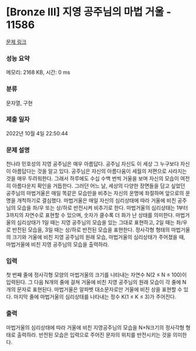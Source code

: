 # [Bronze III] 지영 공주님의 마법 거울 - 11586 

[문제 링크](https://www.acmicpc.net/problem/11586) 

### 성능 요약

메모리: 2168 KB, 시간: 0 ms

### 분류

문자열, 구현

### 제출 일자

2022년 10월 4일 22:50:44

### 문제 설명

<p>천나라 민호성의 지영 공주님은 매우 아름답다. 공주님 자신도 이 세상 그 누구보다 자신이 아름답다는 것을 알고 있다. 공주님은 자신의 아름다움이 세월의 저편으로 사라지는 것을 매우 두려워한다. 그래서 하루에도 수십 수백 번씩 거울을 보며 자신의 모습이 여전히 아름다운지 확인을 거듭한다. 그러던 어느 날, 세상의 다양한 장면들을 담고 싶었던 공주님의 마법거울은 매일 똑같은 모습만을 비추는 자신의 운명에 좌절하며 앞으로의 운명을 개척하기로 결심했다. 마법거울은 매일 자신의 심리상태에 따라 거울에 비친 공주님의 모습을 좌/우 또는 상/하로 반전시켜 비추기로 한다. 마법거울의 심리상태는 1부터 3까지의 자연수로 표현할 수 있으며, 숫자가 클수록 더 화가 난 상태를 의미한다. 마법거울의 심리상태가 1일 때는 지영 공주님의 모습을 있는 그대로 표현하고, 2일 때는 좌/우로 반전된 모습을, 3일 때는 상/하로 반전된 모습을 표현한다. 정사각형 형태의 마법거울의 크기와 거울에 비친 지영 공주님의 원래 모습, 마법거울의 심리상태가 주어졌을 때, 마법거울에 비친 지영 공주님의 모습을 출력하라.</p>

### 입력 

 <p>첫 번째 줄에 정사각형 모양의 마법거울의 크기를 나타내는 자연수 N(2 ≤ N ≤ 100)이 입력된다. 그 다음 N개의 줄에 걸쳐 거울에 비친 지영 공주님의 원래 모습이 각 줄에 N개의 문자로 표현된다. 마법거울은 알파벳 대소문자로만 거울에 비친 상을 표현할 수 있다. 마지막 줄에 마법거울의 심리상태를 나타내는 정수 K(1 ≤ K ≤ 3)가 주어진다.</p>

### 출력 

 <p>마법거울의 심리상태에 따라 거울에 비친 지영공주님의 모습을 N×N크기의 정사각형 형태로 출력하라. 반전된 모습은 입력으로 주어진 문자의 위치를 반전시키는 것을 의미한다.</p>

